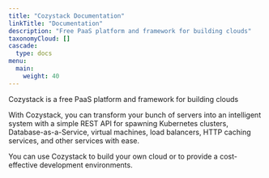 ```yaml
---
title: "Cozystack Documentation"
linkTitle: "Documentation"
description: "Free PaaS platform and framework for building clouds"
taxonomyCloud: []
cascade:
  type: docs
menu:
  main:
    weight: 40
---
```


Cozystack is a free PaaS platform and framework for building clouds

With Cozystack, you can transform your bunch of servers into an intelligent system with a simple REST API for spawning Kubernetes clusters, Database-as-a-Service, virtual machines, load balancers, HTTP caching services, and other services with ease.

You can use Cozystack to build your own cloud or to provide a cost-effective development environments.  
